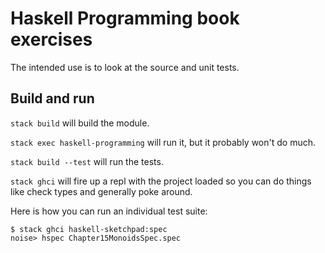 # Haskell Programming book exercises

The intended use is to look at the source and unit tests.

## Build and run

`stack build` will build the module.

`stack exec haskell-programming` will run it, but it probably won't do much.

`stack build --test` will run the tests.

`stack ghci` will fire up a repl with the project loaded so you can do things like check types and generally poke around.

Here is how you can run an individual test suite:
```
$ stack ghci haskell-sketchpad:spec
noise> hspec Chapter15MonoidsSpec.spec
```